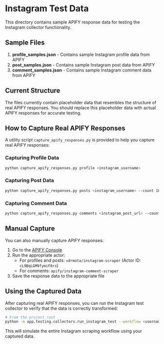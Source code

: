 # Instagram Test Data

This directory contains sample APIFY response data for testing the Instagram collector functionality.

## Sample Files

1. **profile_samples.json** - Contains sample Instagram profile data from APIFY
2. **post_samples.json** - Contains sample Instagram post data from APIFY
3. **comment_samples.json** - Contains sample Instagram comment data from APIFY

## Current Structure

The files currently contain placeholder data that resembles the structure of real APIFY responses. You should replace this placeholder data with actual APIFY responses for accurate testing.

## How to Capture Real APIFY Responses

A utility script `capture_apify_responses.py` is provided to help you capture real APIFY responses:

### Capturing Profile Data

```bash
python capture_apify_responses.py profile <instagram_username>
```

### Capturing Post Data

```bash
python capture_apify_responses.py posts <instagram_username> --count 10
```

### Capturing Comment Data

```bash
python capture_apify_responses.py comments <instagram_post_url> --count 20
```

## Manual Capture

You can also manually capture APIFY responses:

1. Go to the [APIFY Console](https://console.apify.com/)
2. Run the appropriate actor:
   - For profiles and posts: `vdrmota/instagram-scraper` (Actor ID: `cL9BqLGM9fymiF8rs`)
   - For comments: `apify/instagram-comment-scraper`
3. Save the response data to the appropriate file

## Using the Captured Data

After capturing real APIFY responses, you can run the Instagram test collector to verify that the data is correctly transformed:

```bash
# From the project root
python -m app.testing.collectors.run_instagram_test --workflow <username> <post_count>
```

This will simulate the entire Instagram scraping workflow using your captured data. 